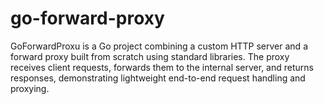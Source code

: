 # go-forward-proxy
GoForwardProxu is a Go project combining a custom HTTP server and a forward proxy built from scratch using standard libraries. The proxy receives client requests, forwards them to the internal server, and returns responses, demonstrating lightweight end-to-end request handling and proxying.
